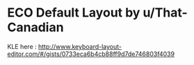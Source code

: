 # ECO Default Layout by u/That-Canadian

KLE here : http://www.keyboard-layout-editor.com/#/gists/0733eca6b4cb88ff9d7de746803f4039